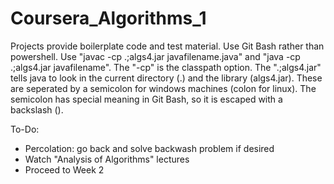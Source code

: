 # Coursera_Algorithms_1

Projects provide boilerplate code and test material.
Use Git Bash rather than powershell.
Use "javac -cp .\;algs4.jar javafilename.java" and "java -cp .\;algs4.jar javafilename".
The "-cp" is the classpath option.
The ".\;algs4.jar" tells java to look in the current directory (.) and the library (algs4.jar). These are seperated by a semicolon for windows machines (colon for linux). The semicolon has special meaning in Git Bash, so it is escaped with a backslash (\).

To-Do:
- Percolation: go back and solve backwash problem if desired
- Watch "Analysis of Algorithms" lectures
- Proceed to Week 2